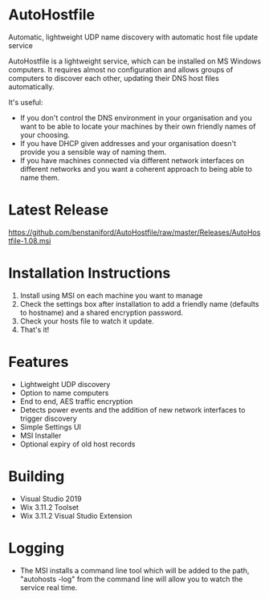 # AutoHostfile
Automatic, lightweight UDP name discovery with automatic host file update service

AutoHostfile is a lightweight service, which can be installed on MS Windows computers. It requires almost no configuration and allows groups of computers to discover each other, updating their DNS host files automatically.

It's useful:

* If you don't control the DNS environment in your organisation and you want to be able to locate your machines by their own friendly names of your choosing.
* If you have DHCP given addresses and your organisation doesn't provide you a sensible way of naming them.
* If you have machines connected via different network interfaces on different networks and you want a coherent approach to being able to name them.

# Latest Release

https://github.com/benstaniford/AutoHostfile/raw/master/Releases/AutoHostfile-1.08.msi

# Installation Instructions

1. Install using MSI on each machine you want to manage
2. Check the settings box after installation to add a friendly name (defaults to hostname) and a shared encryption password.
3. Check your hosts file to watch it update.
4. That's it!

# Features

* Lightweight UDP discovery
* Option to name computers
* End to end, AES traffic encryption
* Detects power events and the addition of new network interfaces to trigger discovery
* Simple Settings UI
* MSI Installer
* Optional expiry of old host records

# Building

* Visual Studio 2019
* Wix 3.11.2 Toolset
* Wix 3.11.2 Visual Studio Extension

# Logging

* The MSI installs a command line tool which will be added to the path, "autohosts -log" from the command line will allow you to watch the service real time.
